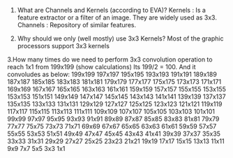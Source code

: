 1. What are Channels and Kernels (according to EVA)?
Kernels : Is a feature extractor or a filter of an image. They are widely used as 3x3.
Channels : Repository of similar features.

2. Why should we only (well mostly) use 3x3 Kernels?
Most of the graphic processors support 3x3 kernels

3.How many times do we need to perform 3x3 convolution operation to reach 1x1 from 199x199 (show calculations)
 Its 199/2 = 100. And it convoludes as below:
199x199
197x197
195x195
193x193
191x191
189x189
187x187
185x185
183x183
181x181
179x179
177x177
175x175
173x173
171x171
169x169
167x167
165x165
163x163
161x161
159x159
157x157
155x155
153x155
153x153
151x151
149x149
147x147
145x145
143x143
141x141
139x139
137x137
135x135
133x133
131x131
129x129
127x127
125x125
123x123
121x121
119x119
117x117
115x115
113x113
111x111
109x109
107x107
105x105
103x103
101x101
99x99
97x97
95x95
93x93
91x91
89x89
87x87
85x85
83x83
81x81
79x79
77x77
75x75
73x73
71x71
69x69
67x67
65x65
63x63
61x61
59x59
57x57
55x55
53x53
51x51
49x49
47x47
45x45
43x43
41x41
39x39
37x37
35x35
33x33
31x31
29x29
27x27
25x25
23x23
21x21
19x19
17x17
15x15
13x13
11x11
9x9
7x7
5x5
3x3
1x1
